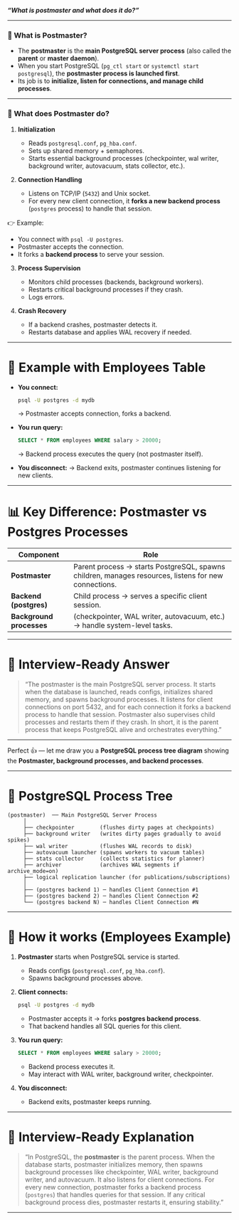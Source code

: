 ***“What is postmaster and what does it do?”***

---

### 🔑 What is Postmaster?

* The **postmaster** is the **main PostgreSQL server process** (also called the **parent** or **master daemon**).
* When you start PostgreSQL (`pg_ctl start` or `systemctl start postgresql`), the **postmaster process is launched first**.
* Its job is to **initialize, listen for connections, and manage child processes**.

---

### 🔎 What does Postmaster do?

1. **Initialization**

   * Reads `postgresql.conf`, `pg_hba.conf`.
   * Sets up shared memory + semaphores.
   * Starts essential background processes (checkpointer, wal writer, background writer, autovacuum, stats collector, etc.).

2. **Connection Handling**

   * Listens on TCP/IP (`5432`) and Unix socket.
   * For every new client connection, it **forks a new backend process** (`postgres` process) to handle that session.

👉 Example:

* You connect with `psql -U postgres`.
* Postmaster accepts the connection.
* It forks a **backend process** to serve your session.

3. **Process Supervision**

   * Monitors child processes (backends, background workers).
   * Restarts critical background processes if they crash.
   * Logs errors.

4. **Crash Recovery**

   * If a backend crashes, postmaster detects it.
   * Restarts database and applies WAL recovery if needed.

---

# 🔎 Example with Employees Table

* **You connect:**

  ```bash
  psql -U postgres -d mydb
  ```

  → Postmaster accepts connection, forks a backend.

* **You run query:**

  ```sql
  SELECT * FROM employees WHERE salary > 20000;
  ```

  → Backend process executes the query (not postmaster itself).

* **You disconnect:**
  → Backend exits, postmaster continues listening for new clients.

---

# 📊 Key Difference: Postmaster vs Postgres Processes

| Component                | Role                                                                                                 |
| ------------------------ | ---------------------------------------------------------------------------------------------------- |
| **Postmaster**           | Parent process → starts PostgreSQL, spawns children, manages resources, listens for new connections. |
| **Backend (postgres)**   | Child process → serves a specific client session.                                                    |
| **Background processes** | (checkpointer, WAL writer, autovacuum, etc.) → handle system-level tasks.                            |

---

# 🧠 Interview-Ready Answer

> “The postmaster is the main PostgreSQL server process. It starts when the database is launched, reads configs, initializes shared memory, and spawns background processes. It listens for client connections on port 5432, and for each connection it forks a backend process to handle that session. Postmaster also supervises child processes and restarts them if they crash. In short, it is the parent process that keeps PostgreSQL alive and orchestrates everything.”

---
Perfect 👍 — let me draw you a **PostgreSQL process tree diagram** showing the **Postmaster, background processes, and backend processes**.

---

# 🌳 PostgreSQL Process Tree

```
(postmaster)  ── Main PostgreSQL Server Process
     │
     ├── checkpointer        (flushes dirty pages at checkpoints)
     ├── background writer   (writes dirty pages gradually to avoid spikes)
     ├── wal writer          (flushes WAL records to disk)
     ├── autovacuum launcher (spawns workers to vacuum tables)
     ├── stats collector     (collects statistics for planner)
     ├── archiver            (archives WAL segments if archive_mode=on)
     ├── logical replication launcher (for publications/subscriptions)
     │
     ├── (postgres backend 1) ─ handles Client Connection #1
     ├── (postgres backend 2) ─ handles Client Connection #2
     └── (postgres backend N) ─ handles Client Connection #N
```

---

# 🔎 How it works (Employees Example)

1. **Postmaster** starts when PostgreSQL service is started.

   * Reads configs (`postgresql.conf`, `pg_hba.conf`).
   * Spawns background processes above.

2. **Client connects:**

   ```bash
   psql -U postgres -d mydb
   ```

   * Postmaster accepts it → forks **postgres backend process**.
   * That backend handles all SQL queries for this client.

3. **You run query:**

   ```sql
   SELECT * FROM employees WHERE salary > 20000;
   ```

   * Backend process executes it.
   * May interact with WAL writer, background writer, checkpointer.

4. **You disconnect:**

   * Backend exits, postmaster keeps running.

---

# 🧠 Interview-Ready Explanation

> “In PostgreSQL, the **postmaster** is the parent process. When the database starts, postmaster initializes memory, then spawns background processes like checkpointer, WAL writer, background writer, and autovacuum. It also listens for client connections. For every new connection, postmaster forks a backend process (`postgres`) that handles queries for that session. If any critical background process dies, postmaster restarts it, ensuring stability.”

---

